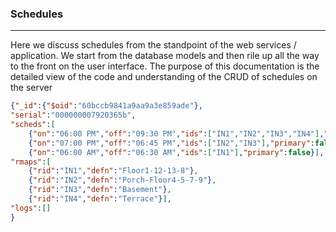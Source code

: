### Schedules
---------

Here we discuss schedules from the standpoint of the web services / application. We start from the database models and then rile up all the way to the front on the user interface. The purpose of this documentation is the detailed view of the code and understanding of the CRUD of schedules on the server

```json
{"_id":{"$oid":"60bccb9841a9aa9a3e859ade"},
"serial":"000000007920365b",
"scheds":[
    {"on":"06:00 PM","off":"09:30 PM","ids":["IN1","IN2","IN3","IN4"],"primary":true},
    {"on":"07:00 PM","off":"06:45 PM","ids":["IN2","IN3"],"primary":false},
    {"on":"06:00 AM","off":"06:30 AM","ids":["IN1"],"primary":false}],
"rmaps":[
    {"rid":"IN1","defn":"Floor1-12-13-8"},
    {"rid":"IN2","defn":"Porch-Floor4-5-7-9"},
    {"rid":"IN3","defn":"Basement"},
    {"rid":"IN4","defn":"Terrace"}],
"logs":[]
}
```